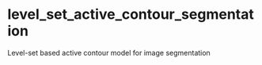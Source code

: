 # level_set_active_contour_segmentation
Level-set based active contour model for image segmentation
